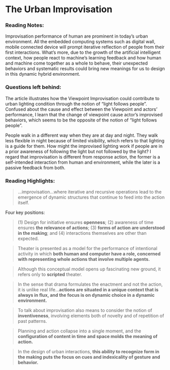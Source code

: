 # The Urban Improvisation

### Reading Notes:
Improvisation performance of human are prominent in today’s urban environment. All the embedded computing systems such as digital wall, mobile connected device will prompt iterative reflection of people from their first interactions. What’s more, due to the growth of the artificial intelligent context, how people react to machine’s learning feedback and how human and machine come together as a whole to behave, their unexpected behaviors and systematic results could bring new meanings for us to design in this dynamic hybrid environment.

### Questions left behind:
The article illustrates how the Viewpoint Improvisation could contribute to urban lighting condition through the notion of “light follows people”. Confused about the cause and effect between the Viewpoint and actors’ performance, I learn that the change of viewpoint cause actor’s improvised behaviors, which seems to be the opposite of the notion of “light follows people”.

People walk in a different way when they are at day and night. They walk less flexible in night because of limited visibility, which refers to that lighting is a guide for them. How might the improvised lighting work if people are in a prior awareness of following the light but not followed by the light? I regard that improvisation is different from response action, the former is a self-intended interaction from human and environment, while the later is a passive feedback from both.

### Reading Highlights:
>…improvisation…where iterative and recursive operations lead to the emergence of dynamic structures that continue to feed into the action itself.

Four key positions:
>(1) Design for initiative ensures **openness**; (2) awareness of time ensures **the relevance of actions**; (3) **forms of action are understood in the making**; and (4) interactions themselves are other than expected.

>Theater is presented as a model for the performance of intentional activity in which **both human and computer have a role, concerned with representing whole actions that involve multiple agents.**

>Although this conceptual model opens up fascinating new ground, it refers only to **scripted** theater.

>In the sense that drama formulates the enactment and not the action, it is unlike real life…**actions are situated in a unique context that is always in flux, and the focus is on dynamic choice in a dynamic environment.**

>To talk about improvisation also means to consider the notion of **inventiveness**, involving elements both of novelty and of repetition of past patterns.

>Planning and action collapse into a single moment, and the **configuration of content in time and space molds the meaning of action.**

>In the design of urban interactions, **this ability to recognize form in the making puts the focus on cues and indexicality of gesture and behavior.**
